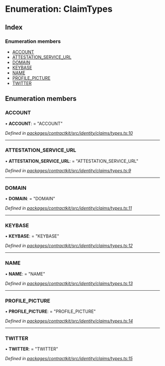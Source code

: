 # Enumeration: ClaimTypes

## Index

### Enumeration members

* [ACCOUNT](_identity_claims_types_.claimtypes.md#account)
* [ATTESTATION_SERVICE_URL](_identity_claims_types_.claimtypes.md#attestation_service_url)
* [DOMAIN](_identity_claims_types_.claimtypes.md#domain)
* [KEYBASE](_identity_claims_types_.claimtypes.md#keybase)
* [NAME](_identity_claims_types_.claimtypes.md#name)
* [PROFILE_PICTURE](_identity_claims_types_.claimtypes.md#profile_picture)
* [TWITTER](_identity_claims_types_.claimtypes.md#twitter)

## Enumeration members

###  ACCOUNT

• **ACCOUNT**: = "ACCOUNT"

*Defined in [packages/contractkit/src/identity/claims/types.ts:10](https://github.com/celo-org/celo-monorepo/blob/6049da1fa/packages/contractkit/src/identity/claims/types.ts#L10)*

___

###  ATTESTATION_SERVICE_URL

• **ATTESTATION_SERVICE_URL**: = "ATTESTATION_SERVICE_URL"

*Defined in [packages/contractkit/src/identity/claims/types.ts:9](https://github.com/celo-org/celo-monorepo/blob/6049da1fa/packages/contractkit/src/identity/claims/types.ts#L9)*

___

###  DOMAIN

• **DOMAIN**: = "DOMAIN"

*Defined in [packages/contractkit/src/identity/claims/types.ts:11](https://github.com/celo-org/celo-monorepo/blob/6049da1fa/packages/contractkit/src/identity/claims/types.ts#L11)*

___

###  KEYBASE

• **KEYBASE**: = "KEYBASE"

*Defined in [packages/contractkit/src/identity/claims/types.ts:12](https://github.com/celo-org/celo-monorepo/blob/6049da1fa/packages/contractkit/src/identity/claims/types.ts#L12)*

___

###  NAME

• **NAME**: = "NAME"

*Defined in [packages/contractkit/src/identity/claims/types.ts:13](https://github.com/celo-org/celo-monorepo/blob/6049da1fa/packages/contractkit/src/identity/claims/types.ts#L13)*

___

###  PROFILE_PICTURE

• **PROFILE_PICTURE**: = "PROFILE_PICTURE"

*Defined in [packages/contractkit/src/identity/claims/types.ts:14](https://github.com/celo-org/celo-monorepo/blob/6049da1fa/packages/contractkit/src/identity/claims/types.ts#L14)*

___

###  TWITTER

• **TWITTER**: = "TWITTER"

*Defined in [packages/contractkit/src/identity/claims/types.ts:15](https://github.com/celo-org/celo-monorepo/blob/6049da1fa/packages/contractkit/src/identity/claims/types.ts#L15)*
